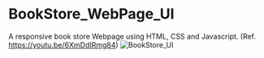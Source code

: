 # BookStore_WebPage_UI
A responsive book store Webpage using  HTML, CSS and Javascript. (Ref. https://youtu.be/6XmDdIRmg84)
![BookStore_UI](https://user-images.githubusercontent.com/116146046/222066982-90f8a8c6-58dc-4311-801f-66f86a63dae7.png)

